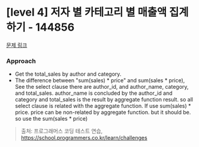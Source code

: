# [level 4] 저자 별 카테고리 별 매출액 집계하기 - 144856 

[문제 링크](https://school.programmers.co.kr/learn/courses/30/lessons/144856) 

### Approach
- Get the total_sales by author and category.
- The difference between "sum(sales) * price" and sum(sales * price), See the select clause there are author_id, and author_name, category, and total_sales. author_name is concluded by the author_id and category and total_sales is the result by aggregate function result. so all select clause is related with the aggregate function. If use sum(sales) * price. price can be non-related by aggregate function. but it should be. so use the sum(sales * price)



> 출처: 프로그래머스 코딩 테스트 연습, https://school.programmers.co.kr/learn/challenges
